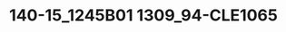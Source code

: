 ---
title: 140-15_1245B01 1309_94-CLE1065
image: 140-15_1245B01 1309_94-CLE1065.jpg
brand: outlet-sposo
layout: vestito
---